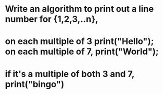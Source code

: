 # Write an algorithm to print out a line number for {1,2,3,..n}, 
# on each multiple of 3 print("Hello"); on each multiple of 7, print("World"); 
# if it's a multiple of both 3 and 7, print("bingo")
